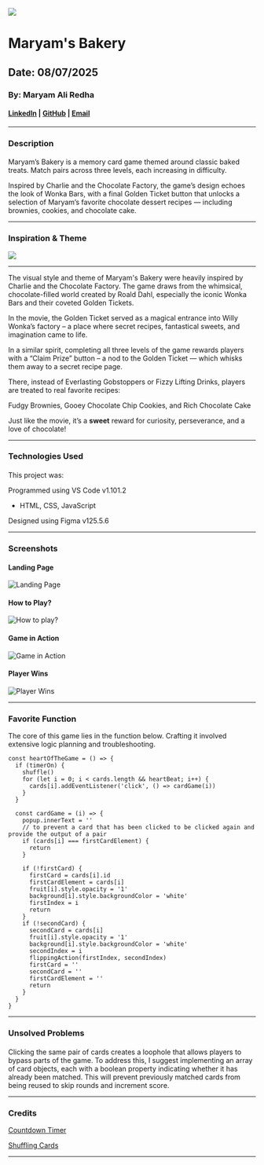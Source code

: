 ![](icons/header.png)

# Maryam's Bakery

## Date: 08/07/2025

### By: Maryam Ali Redha

#### [LinkedIn](https://www.linkedin.com/in/maryam-ali-hasan-98b9a3282/) | [GitHub](https://github.com/maryamalihasanebrahim) | [Email](http://www.gmail.com/)

---

### **Description**

####

Maryam’s Bakery is a memory card game themed around classic baked treats. Match pairs across three levels, each increasing in difficulty.

Inspired by Charlie and the Chocolate Factory, the game’s design echoes the look of Wonka Bars, with a final Golden Ticket button that unlocks a selection of Maryam’s favorite chocolate dessert recipes — including brownies, cookies, and chocolate cake.

---

### **Inspiration & Theme**
<img src="icons/inspiration_board.png">

---

The visual style and theme of Maryam's Bakery were heavily inspired by Charlie and the Chocolate Factory. The game draws from the whimsical, chocolate-filled world created by Roald Dahl, especially the iconic Wonka Bars and their coveted Golden Tickets.

In the movie, the Golden Ticket served as a magical entrance into Willy Wonka’s factory – a place where secret recipes, fantastical sweets, and imagination came to life.

In a similar spirit, completing all three levels of the game rewards players with a “Claim Prize” button – a nod to the Golden Ticket — which whisks them away to a secret recipe page.

There, instead of Everlasting Gobstoppers or Fizzy Lifting Drinks, players are treated to real favorite recipes:

Fudgy Brownies, Gooey Chocolate Chip Cookies, and Rich Chocolate Cake

Just like the movie, it’s a **sweet** reward for curiosity, perseverance, and a love of chocolate!

---

### **Technologies Used**

####

This project was:

Programmed using VS Code v1.101.2

- HTML, CSS, JavaScript

Designed using Figma v125.5.6

---

### **Screenshots**

#### Landing Page

![Landing Page](images/landing_page.png)

#### How to Play?

![How to play?](images/how_to_play.png)

#### Game in Action

![Game in Action](images/level_2.png)

#### Player Wins

![Player Wins](images/winning.gif)

---

### **Favorite Function**

The core of this game lies in the function below. Crafting it involved extensive logic planning and troubleshooting.
```
const heartOfTheGame = () => {
  if (timerOn) {
    shuffle()
    for (let i = 0; i < cards.length && heartBeat; i++) {
      cards[i].addEventListener('click', () => cardGame(i))
    }
  }

  const cardGame = (i) => {
    popup.innerText = ''
    // to prevent a card that has been clicked to be clicked again and provide the output of a pair
    if (cards[i] === firstCardElement) {
      return
    }

    if (!firstCard) {
      firstCard = cards[i].id
      firstCardElement = cards[i]
      fruit[i].style.opacity = '1'
      background[i].style.backgroundColor = 'white'
      firstIndex = i
      return
    }
    if (!secondCard) {
      secondCard = cards[i]
      fruit[i].style.opacity = '1'
      background[i].style.backgroundColor = 'white'
      secondIndex = i
      flippingAction(firstIndex, secondIndex)
      firstCard = ''
      secondCard = ''
      firstCardElement = ''
      return
    }
  }
}
```

---

### **Unsolved Problems**
#### 
Clicking the same pair of cards creates a loophole that allows players to bypass parts of the game. To address this, I suggest implementing an array of card objects, each with a boolean property indicating whether it has already been matched. This will prevent previously matched cards from being reused to skip rounds and increment score.


---

### **Credits**

[Countdown Timer](https://docs.vultr.com/javascript/examples/create-countdown-timer)

[Shuffling Cards](https://marina-ferreira.github.io/tutorials/js/memory-game/)

---
